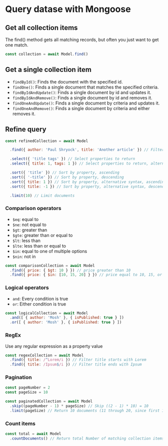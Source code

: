 # Query datase with Mongoose

## Get all collection items

The find\(\) method gets all matching records, but often you just want to get one match.

```javascript
const collection = await Model.find()
```

## Get a single collection item

* `findById()`: Finds the document with the specified id.
* `findOne()`: Finds a single document that matches the specified criteria.
* `findByIdAndUpdate()`: Finds a single document by id and updates it.
* `findByIdAndRemove()`: Finds a single document by id and removes it.
* `findOneAndUpdate()`: Finds a single document by criteria and updates it.
* `findOneAndRemove()`: Finds a single document by criteria and either removes it.

## Refine query

```javascript
const refinedCollection = await Model

  .find({ author: 'Paul Shryock', title: 'Another article' }) // Filter

  .select({ 'title tags' }) // Select properties to return
  .select({ title: 1, tags: 1 }) // Select properties to return, alternative synax

  .sort({ 'title' }) // Sort by property, ascending
  .sort({ '-title' }) // Sort by property, descending
  .sort({ title: 1 }) // Sort by property, alternative syntax, ascending
  .sort({ title: -1 }) // Sort by property, alternative syntax, descending

  .limit(10) // Limit documents
```

### Comparison operators

* `$eq`: equal to
* `$ne`: not equal to
* `$gt`: greater than
* `$gte`: greater than or equal to
* `$lt`: less than
* `$lte`: less than or equal to
* `$in`: equal to one of multiple options
* `$nin`: not in

```javascript
const comparisonCollection = await Model
  .find({ price: { $gt: 10 } }) // price greater than 10
  .find({ price: { $in: [10, 15, 20] } }) // price equal to 10, 15, or 20
```

### Logical operators

* `and`: Every condition is true
* `or`: Either condition is true

```javascript
const logicalCollection = await Model
  .and([ { author: 'Mosh' }, { isPublished: true } ])
  .or([ { author: 'Mosh' }, { isPublished: true } ])
```

### RegEx

Use any regular expression as a property value

```javascript
const regexCollection = await Model
  .find({ title: /^Lorem/i }) // Filter title starts with Lorem
  .find({ title: /Ipsum$/i }) // Filter title ends with Ipsum
```

### Pagination

```javascript
const pageNumber = 2
const pageSize = 10

const paginatedCollection = await Model
  .skip((pageNumber - 1) * pageSize) // Skip ((2 - 1) * 10) = 10
  .limit(pageSize) // Return 10 documents (11 through 20, since first 10 are skipped)
```

### Count items

```javascript
const total = await Model
  .countDocuments() // Return total Number of matching collection items
```


